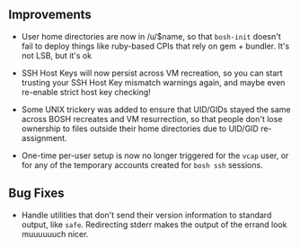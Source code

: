 ## Improvements

- User home directories are now in /u/$name, so that `bosh-init`
  doesn't fail to deploy things like ruby-based CPIs that rely on
  gem + bundler.  It's not LSB, but it's ok

- SSH Host Keys will now persist across VM recreation, so you can
  start trusting your SSH Host Key mismatch warnings again, and
  maybe even re-enable strict host key checking!

- Some UNIX trickery was added to ensure that UID/GIDs stayed the
  same across BOSH recreates and VM resurrection, so that people
  don't lose ownership to files outside their home directories due
  to UID/GID re-assignment.

- One-time per-user setup is now no longer triggered for the
  `vcap` user, or for any of the temporary accounts created for
  `bosh ssh` sessions.

## Bug Fixes

- Handle utilities that don't send their version information to
  standard output, like `safe`.  Redirecting stderr makes the
  output of the errand look muuuuuuch nicer.
